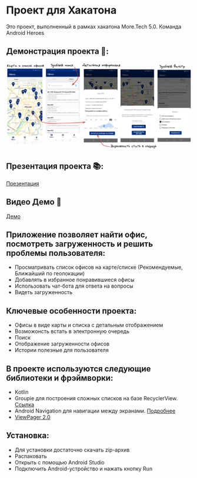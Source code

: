 # Проект для Хакатона
Это проект, выполненный в рамках хакатона More.Tech 5.0. Команда Android Heroes

## Демонстрация проекта 📌:
![Карта офисов](app/src/main/res/drawable/more_tech_demo2.png)

## Презентация проекта 📚:
[Презентация](https://docs.google.com/presentation/d/1udXaKmAd1VcBymd7Stl-40qhBsJICpWVQ6fSk6LceRU/edit?usp=sharing)

## Видео Демо 📌
[Демо](https://drive.google.com/file/d/15zAHPUwCrX6SWycor1BJYMADAKnBp51r/view?usp=sharing)

## Приложение позволяет найти офис, посмотреть загруженность и решить проблемы пользователя:

- Просматривать список офисов на карте/списке (Рекомендуемые, Ближайший по геолокации)
- Добавлять в избранное понравившиеся офисы
- Использовать чат-бота для ответа на вопросы
- Видеть загруженность


## Ключевые особенности проекта:
- Офисы в виде карты и списка с детальным отображением
- Возможонсть встать в электронную очередь
- Поиск
- Отображение загруженности офисов
- Истории полезные для пользователя


## В проекте используются следующие библиотеки и фрэймворки:
- Kotlin
- Groupie для построения сложных списков на базе RecyclerView. [Ссылка](https://github.com/lisawray/groupie)
- Android Navigation для навигации между экранами. [Подробнее](https://developer.android.com/guide/navigation/navigation-getting-started)
- [ViewPager 2.0](https://developer.android.com/training/animation/vp2-migration)

## Установка:
- Для установки достаточно скачать zip-архив
- Распаковать
- Открыть с помощью Android Studio
- Подключить Android-устройство и нажать кнопку Run



